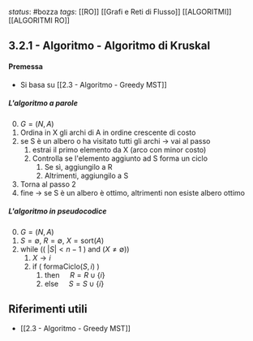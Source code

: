 *status*: #bozza 
*tags*: [[RO]] [[Grafi e Reti di Flusso]] [[ALGORITMI]] [[ALGORITMI RO]]

## 3.2.1 - Algoritmo - Algoritmo di Kruskal

#### Premessa
* Si basa su [[2.3 - Algoritmo - Greedy MST]]

##### L'algoritmo a parole
0. $G=(N,A)$
1. Ordina in X gli archi di A in ordine crescente di costo
2. se S è un albero o ha visitato tutti gli archi -> vai al passo
	1. estrai il primo elemento da X (arco con minor costo)
	2. Controlla se l'elemento aggiunto ad S forma un ciclo
		1. Se sì, aggiungilo a R
		2. Altrimenti, aggiungilo a S
3. Torna al passo 2
4. fine -> se S è un albero è ottimo, altrimenti non esiste albero ottimo

##### L'algoritmo in pseudocodice

0. $G=(N,A)$
1. $S= \emptyset, \ R= \emptyset, \ X=\text{sort}(A)$
2. $\text{while }((\ |S| < n-1\ ) \text{ and } (X \neq \emptyset))$
	1. $X \to i$
	2. $\text{if }(\ \text{formaCiclo}(S,i)\ )$
		1. $\text{then } \quad R=R \cup \{i\}$
		2. $\text{else } \quad S = S \cup \{i\}$


## Riferimenti utili

* [[2.3 - Algoritmo - Greedy MST]]
